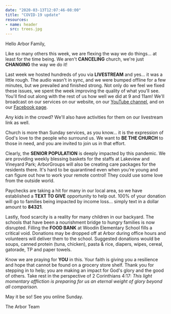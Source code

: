 ```yaml
---
date: "2020-03-13T12:07:46-08:00"
title: "COVID-19 update"
resources:
- name: header
  src: trees.jpg
---
```


Hello Arbor Family, 

Like so many others this week, we are flexing the way we do things... at least for the time being. We aren't **CANCELING** church, we're just **CHANGING** the way we do it!

Last week we hosted hundreds of you via **LIVESTREAM** and yes... it was a little rough. The audio wasn't in sync, and we were bumped offline for a few minutes, but we prevailed and finished strong. Not only do we feel we fixed these issues, we spent the week improving the quality of what you'll see. You'll find out along with the rest of us how well we did at 9 and 11am! We'll broadcast on our services on our website, on our [YouTube channel](https://www.youtube.com/channel/UCRe_QiHhuGwlIY43ECFopNQ), and on our [Facebook page](https://www.facebook.com/arborchurchnw/).

Any kids in the crowd? We'll also have activities for them on our livestream link as well. 

Church is more than Sunday services, as you know... it is the expression of God's love to the people who surround us. We want to **BE THE CHURCH** to those in need, and you are invited to join us in that effort.

Clearly, the **SENIOR POPULATION** is deeply impacted by this pandemic. We are providing weekly blessing baskets for the staffs at Lakeview and Vineyard Park; ArborGroups will also be creating care packages for the residents there. It's hard to be quarantined even when you're young and can figure out how to work your remote control! They could use some love from the outside world.

Paychecks are taking a hit for many in our local area, so we have established a **TEXT TO GIVE** opportunity to help out. 100% of your donation will go to families being impacted by income loss... simply text in a dollar amount to **84321**.

Lastly, food scarcity is a reality for many children in our backyard. The schools that have been a nourishment bridge to hungry families is now disrupted. Filling the **FOOD BANK** at Woodin Elementary School fills a critical void. Donations may be dropped off at Arbor during office hours and volunteers will deliver them to the school. Suggested donations would be soups, canned protein (tuna, chicken), pasta & rice, diapers, wipes, cereal, gatorade, TP and paper towels.

Know we are praying for **YOU** in this. Your faith is giving you a resilience and hope that cannot be found on a grocery store shelf. Thank you for stepping in to help; you are making an impact for God's glory and the good of others. Take rest in the perspective of 2 Corinthians 4:17: *This light momentary affliction is preparing for us an eternal weight of glory beyond all comparison.*

May it be so! See you online Sunday.

The Arbor Team
 
